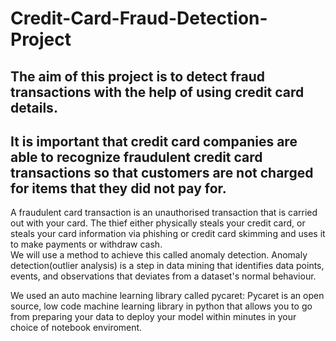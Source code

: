 # Credit-Card-Fraud-Detection-Project
## The aim of this project is to detect fraud transactions with the help of using credit card details.
## It is important that credit card companies are able to recognize fraudulent credit card transactions so that customers are not charged for items that they did not pay for. <br>
A fraudulent card transaction is an unauthorised transaction that is carried out with your card. The thief either physically steals your credit card, or steals your card information via phishing or credit card skimming and uses it to make payments or withdraw cash. <br>
We will use a method to achieve this called anomaly detection. Anomaly detection(outlier analysis) is a step in data mining that identifies data points, events, and observations that deviates from a dataset's normal behaviour.

We used an auto machine learning library called pycaret: Pycaret is an open source, low code machine learning library in python that allows you to go from preparing your data to deploy your model within minutes in your choice of notebook enviroment.
